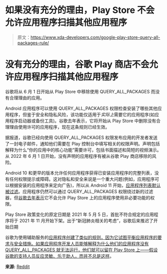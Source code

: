 # 如果没有充分的理由，Play Store 不会允许应用程序扫描其他应用程序

> 原文：<https://www.xda-developers.com/google-play-store-query-all-packages-rule/>

# 没有充分的理由，谷歌 Play 商店不会允许应用程序扫描其他应用程序

谷歌将从 6 月 1 日开始从 Play Store 中移除使用 QUERY_ALL_PACKAGES 而没有合理理由的应用。

Android 应用程序可以使用 QUERY_ALL_PACKAGES 权限检查安装了哪些其他应用程序，但鉴于安全和隐私风险，该功能仅适用于*实际上*需要它的应用程序(如应用程序启动器或备份工具)。谷歌去年表示，它将开始从 Play Store 中删除没有合理理由使用许可的应用程序，现在这条规则已经生效。

据报道，谷歌已经向使用 QUERY_ALL_PACKAGES 权限发布应用的开发者发送了一封电子邮件，通知他们需要在 Play 控制台中填写相关的权限声明。声明包括解释为什么“你的应用中的核心功能”需要许可，包括书面描述和简短的视频演示。从 2022 年 6 月 1 日开始，没有声明的应用程序有被从谷歌 Play 商店移除的风险。

Android 10 和更早的版本允许任何应用程序获得已安装应用程序的完整列表，没有任何权限提示或障碍。这对隐私和安全来说是一个重大问题(例如，应用程序可以根据安装的应用程序来定向广告)，所以从 Android 11 开始，[应用程序列表默认被过滤](https://medium.com/androiddevelopers/package-visibility-in-android-11-cc857f221cd9)。应用程序仍然可以通过 QUERY_ALL_PACKAGES 权限绕过新的过滤器，但[谷歌去年表示](https://www.xda-developers.com/google-is-restricting-which-apps-can-see-the-other-installed-apps-on-your-device/)它不会允许 Play Store 上的应用程序使用非必要功能的权限。

Play Store 政策变化的原定日期是 2021 年 5 月 5 日，首批不符合规定的应用程序将于 2021 年 11 月开始下架。出于“新冠肺炎相关的考虑”，谷歌后来推迟了开始日期

谷歌为使用辅助服务的[应用程序创建了类似的规则，因为它试图平衡应用程序的要求与安全措施。如果应用程序开发人员能够解释为什么他们的应用程序没有 QUERY_ALL_PACKAGES 就无法运行，他们就可以留在 Play Store 上——假设谷歌的支持人员反应灵敏、乐于助人，而](https://www.xda-developers.com/google-trying-limit-apps-accessibility-service/)[并不总是这样](https://www.xda-developers.com/google-developer-account-ban-raya-games/)。

**来源:** [Reddit](https://www.reddit.com/r/android_devs/comments/tw0pbc/query_all_packages_permission_declaration/)